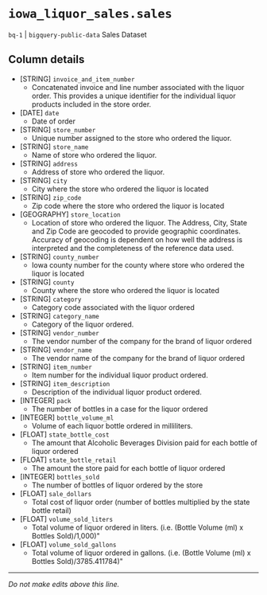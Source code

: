 # `iowa_liquor_sales.sales`
`bq-1` | `bigquery-public-data`
Sales Dataset

## Column details
* [STRING]    `invoice_and_item_number`
  - Concatenated invoice and line number associated with the liquor order. This provides a unique identifier for the individual liquor products included in the store order.
* [DATE]      `date`
  - Date of order
* [STRING]    `store_number`
  - Unique number assigned to the store who ordered the liquor.
* [STRING]    `store_name`
  - Name of store who ordered the liquor.
* [STRING]    `address`
  - Address of store who ordered the liquor.
* [STRING]    `city`
  - City where the store who ordered the liquor is located
* [STRING]    `zip_code`
  - Zip code where the store who ordered the liquor is located
* [GEOGRAPHY] `store_location`
  - Location of store who ordered the liquor. The Address, City, State and Zip Code are geocoded to provide geographic coordinates. Accuracy of geocoding is dependent on how well the address is interpreted and the completeness of the reference data used.
* [STRING]    `county_number`
  - Iowa county number for the county where store who ordered the liquor is located
* [STRING]    `county`
  - County where the store who ordered the liquor is located
* [STRING]    `category`
  - Category code associated with the liquor ordered
* [STRING]    `category_name`
  - Category of the liquor ordered.
* [STRING]    `vendor_number`
  - The vendor number of the company for the brand of liquor ordered
* [STRING]    `vendor_name`
  - The vendor name of the company for the brand of liquor ordered
* [STRING]    `item_number`
  - Item number for the individual liquor product ordered.
* [STRING]    `item_description`
  - Description of the individual liquor product ordered.
* [INTEGER]   `pack`
  - The number of bottles in a case for the liquor ordered
* [INTEGER]   `bottle_volume_ml`
  - Volume of each liquor bottle ordered in milliliters.
* [FLOAT]     `state_bottle_cost`
  - The amount that Alcoholic Beverages Division paid for each bottle of liquor ordered
* [FLOAT]     `state_bottle_retail`
  - The amount the store paid for each bottle of liquor ordered
* [INTEGER]   `bottles_sold`
  - The number of bottles of liquor ordered by the store
* [FLOAT]     `sale_dollars`
  - Total cost of liquor order (number of bottles multiplied by the state bottle retail)
* [FLOAT]     `volume_sold_liters`
  - Total volume of liquor ordered in liters. (i.e. (Bottle Volume (ml) x Bottles Sold)/1,000)"
* [FLOAT]     `volume_sold_gallons`
  - Total volume of liquor ordered in gallons. (i.e. (Bottle Volume (ml) x Bottles Sold)/3785.411784)"

-------------------------------------------------------------------------------
*Do not make edits above this line.*
